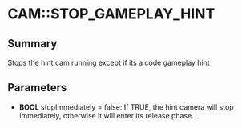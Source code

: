 # CAM::STOP_GAMEPLAY_HINT

## Summary
Stops the hint cam running except if its a code gameplay hint

## Parameters
* **BOOL** stopImmediately = false: If TRUE, the hint camera will stop immediately, otherwise it will enter its release phase.